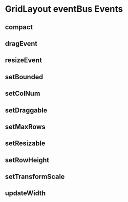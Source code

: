 # GridLayout eventBus Events

## compact


## dragEvent


## resizeEvent


## setBounded


## setColNum


## setDraggable


## setMaxRows


## setResizable


## setRowHeight


## setTransformScale


## updateWidth
